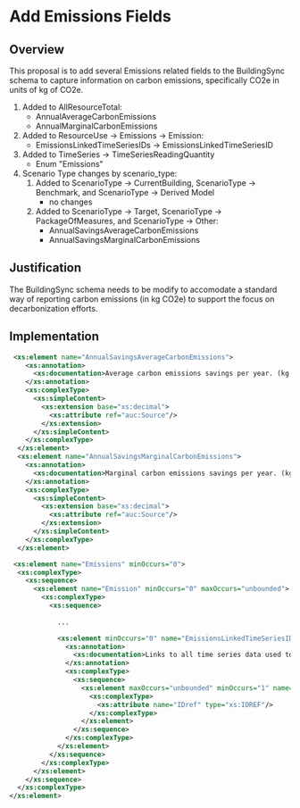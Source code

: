 # Add Emissions Fields

## Overview

This proposal is to add several Emissions related fields to the BuildingSync schema to capture information on carbon emissions, specifically CO2e in units of kg of CO2e. 

1. Added to AllResourceTotal:
	- AnnualAverageCarbonEmissions
	- AnnualMarginalCarbonEmissions
1. Added to ResourceUse -> Emissions -> Emission:
	- EmissionsLinkedTimeSeriesIDs -> EmissionsLinkedTimeSeriesID
1. Added to TimeSeries -> TimeSeriesReadingQuantity
	- Enum "Emissions"
1. Scenario Type changes by scenario_type:
	1. Added to ScenarioType -> CurrentBuilding, ScenarioType -> Benchmark, and ScenarioType -> Derived Model
		- no changes
	1. Added to ScenarioType -> Target, ScenarioType -> PackageOfMeasures, and ScenarioType -> Other:
		- AnnualSavingsAverageCarbonEmissions
		- AnnualSavingsMarginalCarbonEmissions

## Justification

The BuildingSync schema needs to be modify to accomodate a standard way of reporting carbon emissions (in kg CO2e) to support the focus on decarbonization efforts.

## Implementation

```xml
 <xs:element name="AnnualSavingsAverageCarbonEmissions">
    <xs:annotation>
      <xs:documentation>Average carbon emissions savings per year. (kg CO2e/year)</xs:documentation>
    </xs:annotation>
    <xs:complexType>
      <xs:simpleContent>
        <xs:extension base="xs:decimal">
          <xs:attribute ref="auc:Source"/>
        </xs:extension>
      </xs:simpleContent>
    </xs:complexType>
  </xs:element>
  <xs:element name="AnnualSavingsMarginalCarbonEmissions">
    <xs:annotation>
      <xs:documentation>Marginal carbon emissions savings per year. (kg CO2e/year)</xs:documentation>
    </xs:annotation>
    <xs:complexType>
      <xs:simpleContent>
        <xs:extension base="xs:decimal">
          <xs:attribute ref="auc:Source"/>
        </xs:extension>
      </xs:simpleContent>
    </xs:complexType>
  </xs:element>
```
```xml
 <xs:element name="Emissions" minOccurs="0">
  <xs:complexType>
    <xs:sequence>
      <xs:element name="Emission" minOccurs="0" maxOccurs="unbounded">
        <xs:complexType>
          <xs:sequence>
          	
          	...

          	<xs:element minOccurs="0" name="EmissionsLinkedTimeSeriesIDs">
              <xs:annotation>
                <xs:documentation>Links to all time series data used to calculate the GHGEmissions</xs:documentation>
              </xs:annotation>
              <xs:complexType>
                <xs:sequence>
                  <xs:element maxOccurs="unbounded" minOccurs="1" name="EmissionsLinkedTimeSeriesID">
                    <xs:complexType>
                      <xs:attribute name="IDref" type="xs:IDREF"/>
                    </xs:complexType>
                  </xs:element>
                </xs:sequence>
              </xs:complexType>
            </xs:element>
          </xs:sequence>
        </xs:complexType>
      </xs:element>
    </xs:sequence>
  </xs:complexType>
</xs:element>
```

